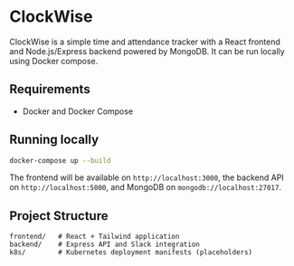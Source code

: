 # ClockWise

ClockWise is a simple time and attendance tracker with a React frontend and
Node.js/Express backend powered by MongoDB. It can be run locally using Docker
compose.

## Requirements
- Docker and Docker Compose

## Running locally

```bash
docker-compose up --build
```

The frontend will be available on `http://localhost:3000`, the backend API on
`http://localhost:5000`, and MongoDB on `mongodb://localhost:27017`.

## Project Structure
```
frontend/   # React + Tailwind application
backend/    # Express API and Slack integration
k8s/        # Kubernetes deployment manifests (placeholders)
```
